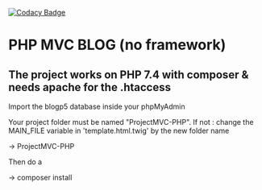 [![Codacy Badge](https://app.codacy.com/project/badge/Grade/fec2483b85c940f6b332946716a953c5)](https://www.codacy.com/gh/CarluPtr/ProjetMVC-PHP/dashboard?utm_source=github.com&amp;utm_medium=referral&amp;utm_content=CarluPtr/ProjetMVC-PHP&amp;utm_campaign=Badge_Grade)

# PHP MVC BLOG (no framework)

## The project works on PHP 7.4 with composer & needs apache for the .htaccess

Import the blogp5 database inside your phpMyAdmin

Your project folder must be named "ProjectMVC-PHP". If not : change the MAIN_FILE variable in 'template.html.twig' by the new folder name

-> ProjectMVC-PHP

Then do a 

-> composer install